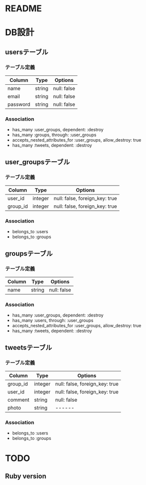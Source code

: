 # README

# DB設計
## usersテーブル
### テーブル定義
|Column|Type|Options|
|------|----|-------|
|name|string|null: false|
|email|string|null: false|
|password|string|null: false|

### Association
- has_many :user_groups, dependent: :destroy
- has_many :groups, through: :user_groups
- accepts_nested_attributes_for :user_groups, allow_destroy: true
- has_many :tweets, dependent: :destroy

## user_groupsテーブル
### テーブル定義
|Column|Type|Options|
|------|----|-------|
|user_id|integer|null: false, foreign_key: true|
|group_id|integer|null: false, foreign_key: true|

### Association
- belongs_to :users
- belongs_to :groups

## groupsテーブル
### テーブル定義
|Column|Type|Options|
|------|----|-------|
|name|string|null: false|

### Association
- has_many :user_groups, dependent: :destroy
- has_many :users, through: :user_groups
- accepts_nested_attributes_for :user_groups, allow_destroy: true
- has_many :tweets, dependent: :destroy

## tweetsテーブル
### テーブル定義
|Column|Type|Options|
|------|----|-------|
|group_id|integer|null: false, foreign_key: true|
|user_id|integer|null: false, foreign_key: true|
|comment|string|null: false|
|photo|string|------|

### Association
- belongs_to :users
- belongs_to :groups

# TODO
## Ruby version

